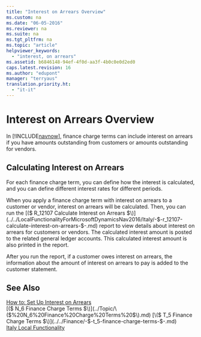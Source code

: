 ```yaml
---
title: "Interest on Arrears Overview"
ms.custom: na
ms.date: "06-05-2016"
ms.reviewer: na
ms.suite: na
ms.tgt_pltfrm: na
ms.topic: "article"
helpviewer_keywords: 
  - "interest, on arrears"
ms.assetid: b6846148-94ef-4f0d-aa3f-4b0c0e0d2ed0
caps.latest.revision: 16
ms.author: "edupont"
manager: "terryaus"
translation.priority.ht: 
  - "it-it"
---
```

# Interest on Arrears Overview
In [!INCLUDE[navnow](../../ApplicationDesign/includes/navnow_md.md)], finance charge terms can include interest on arrears if you have amounts outstanding from customers or amounts outstanding for vendors.  
  
## Calculating Interest on Arrears  
 For each finance charge term, you can define how the interest is calculated, and you can define different interest rates for different periods.  
  
 When you apply a finance charge term with interest on arrears to a customer or vendor, interest on arrears will be calculated. Then, you can run the [\($ R\_12107 Calculate Interest on Arrears $\)](../../LocalFunctionalityForMicrosoftDynamicsNav2016/Italy/-$-r_12107-calculate-interest-on-arrears-$-.md) report to view details about interest on arrears for customers or vendors. The calculated interest amount is posted to the related general ledger accounts. This calculated interest amount is also printed in the report.  
  
 After you run the report, if a customer owes interest on arrears, the information about the amount of interest on arrears to pay is added to the customer statement.  
  
## See Also  
 [How to: Set Up Interest on Arrears](../../LocalFunctionalityForMicrosoftDynamicsNav2016/Italy/how-to-set-up-interest-on-arrears.md)   
 [\($ N\_6 Finance Charge Terms $\)](../Topic/\($%20N_6%20Finance%20Charge%20Terms%20$\).md)   
 [\($ T\_5 Finance Charge Terms $\)](../../Finance/-$-t_5-finance-charge-terms-$-.md)   
 [Italy Local Functionality](../../LocalFunctionalityForMicrosoftDynamicsNav2016/Italy/italy-local-functionality.md)